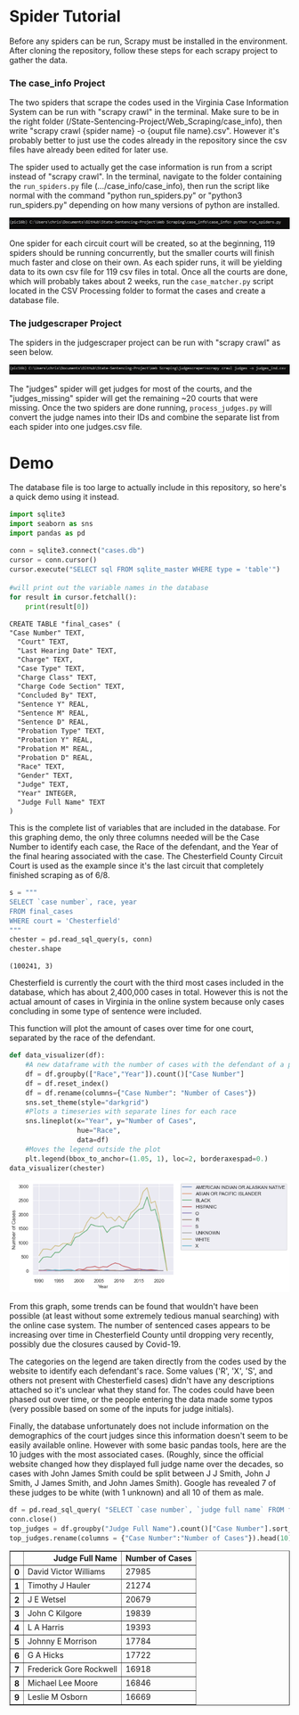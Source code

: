 # Spider Tutorial

Before any spiders can be run, Scrapy must be installed in the environment. After cloning the repository, follow these steps for each scrapy project to gather the data.

### The case_info Project

The two spiders that scrape the codes used in the Virginia Case Information System can be run with "scrapy crawl" in the terminal. Make sure to be in the right folder (/State-Sentencing-Project/Web_Scraping/case_info), then write "scrapy crawl {spider name} -o {ouput file name}.csv". However it's probably better to just use the codes already in the repository since the csv files have already been edited for later use.

The spider used to actually get the case information is run from a script instead of "scrapy crawl". In the terminal, navigate to the folder containing the `run_spiders.py` file (.../case_info/case_info), then run the script like normal with the command "python run_spiders.py" or "python3 run_spiders.py" depending on how many versions of python are installed. 

![run case spiders](images/run_spiders.PNG)

One spider for each circuit court will be created, so at the beginning, 119 spiders should be running concurrently, but the smaller courts will finish much faster and close on their own. As each spider runs, it will be yielding data to its own csv file for 119 csv files in total. Once all the courts are done, which will probably takes about 2 weeks, run the `case_matcher.py` script located in the CSV Processing folder to format the cases and create a database file.

### The judgescraper Project

The spiders in the judgescraper project can be run with "scrapy crawl" as seen below. 

![run judge spiders](images/scrapy_crawl.PNG)

The "judges" spider will get judges for most of the courts, and the "judges_missing" spider will get the remaining ~20 courts that were missing. Once the two spiders are done running, `process_judges.py` will convert the judge names into their IDs and combine the separate list from each spider into one judges.csv file.

# Demo

The database file is too large to actually include in this repository, so here's a quick demo using it instead.

```python
import sqlite3 
import seaborn as sns 
import pandas as pd
```
```python
conn = sqlite3.connect("cases.db")
cursor = conn.cursor()
cursor.execute("SELECT sql FROM sqlite_master WHERE type = 'table'")

#will print out the variable names in the database
for result in cursor.fetchall():
    print(result[0])
```

    CREATE TABLE "final_cases" (
    "Case Number" TEXT,
      "Court" TEXT,
      "Last Hearing Date" TEXT,
      "Charge" TEXT,
      "Case Type" TEXT,
      "Charge Class" TEXT,
      "Charge Code Section" TEXT,
      "Concluded By" TEXT,
      "Sentence Y" REAL,
      "Sentence M" REAL,
      "Sentence D" REAL,
      "Probation Type" TEXT,
      "Probation Y" REAL,
      "Probation M" REAL,
      "Probation D" REAL,
      "Race" TEXT,
      "Gender" TEXT,
      "Judge" TEXT,
      "Year" INTEGER,
      "Judge Full Name" TEXT
    )
    
This is the complete list of variables that are included in the database. For this graphing demo, the only three columns needed will be the Case Number to identify each case, the Race of the defendant, and the Year of the final hearing associated with the case. The Chesterfield County Circuit Court is used as the example since it's the last circuit that completely finished scraping as of 6/8.
```python
s = """
SELECT `case number`, race, year 
FROM final_cases
WHERE court = 'Chesterfield'
"""
chester = pd.read_sql_query(s, conn)
chester.shape
```
    (100241, 3)

Chesterfield is currently the court with the third most cases included in the database, which has about 2,400,000 cases in total. However this is not the actual amount of cases in Virginia in the online system because only cases concluding in some type of sentence were included.

This function will plot the amount of cases over time for one court, separated by the race of the defendant.
```python
def data_visualizer(df):
    #A new dataframe with the number of cases with the defendant of a particular race every year
    df = df.groupby(["Race","Year"]).count()["Case Number"]
    df = df.reset_index()
    df = df.rename(columns={"Case Number": "Number of Cases"})
    sns.set_theme(style="darkgrid")
    #Plots a timeseries with separate lines for each race
    sns.lineplot(x="Year", y="Number of Cases",
                 hue="Race",
                 data=df)
    #Moves the legend outside the plot
    plt.legend(bbox_to_anchor=(1.05, 1), loc=2, borderaxespad=0.)
data_visualizer(chester)
```

![plot](images/demo_graph.PNG)

From this graph, some trends can be found that wouldn't have been possible (at least without some extremely tedious manual searching) with the online case system. The number of sentenced cases appears to be increasing over time in Chesterfield County until dropping very recently, possibly due the closures caused by Covid-19. 

The categories on the legend are taken directly from the codes used by the website to identify each defendant's race. Some values ('R', 'X', 'S', and others not present with Chesterfield cases) didn't have any descriptions attached so it's unclear what they stand for. The codes could have been phased out over time, or the people entering the data made some typos (very possible based on some of the inputs for judge initials).
    
Finally, the database unfortunately does not include information on the demographics of the court judges since this information doesn't seem to be easily available online. However with some basic pandas tools, here are the 10 judges with the most associated cases. (Roughly, since the official website changed how they displayed full judge name over the decades, so cases with John James Smith could be split between J J Smith, John J Smith, J James Smith, and John James Smith). Google has revealed 7 of these judges to be white (with 1 unknown) and all 10 of them as male.

```python
df = pd.read_sql_query( "SELECT `case number`, `judge full name` FROM final_cases", conn)
conn.close()
top_judges = df.groupby("Judge Full Name").count()["Case Number"].sort_values(ascending=False).reset_index()
top_judges.rename(columns = {"Case Number":"Number of Cases"}).head(10)
```

<div>
<style scoped>
    .dataframe tbody tr th:only-of-type {
        vertical-align: middle;
    }

    .dataframe tbody tr th {
        vertical-align: top;
    }

    .dataframe thead th {
        text-align: right;
    }
</style>
<table border="1" class="dataframe">
  <thead>
    <tr style="text-align: right;">
      <th></th>
      <th>Judge Full Name</th>
      <th>Number of Cases</th>
    </tr>
  </thead>
  <tbody>
    <tr>
      <th>0</th>
      <td>David Victor Williams</td>
      <td>27985</td>
    </tr>
    <tr>
      <th>1</th>
      <td>Timothy J Hauler</td>
      <td>21274</td>
    </tr>
    <tr>
      <th>2</th>
      <td>J E Wetsel</td>
      <td>20679</td>
    </tr>
    <tr>
      <th>3</th>
      <td>John C Kilgore</td>
      <td>19839</td>
    </tr>
    <tr>
      <th>4</th>
      <td>L A Harris</td>
      <td>19393</td>
    </tr>
    <tr>
      <th>5</th>
      <td>Johnny E Morrison</td>
      <td>17784</td>
    </tr>
    <tr>
      <th>6</th>
      <td>G A Hicks</td>
      <td>17722</td>
    </tr>
    <tr>
      <th>7</th>
      <td>Frederick Gore Rockwell</td>
      <td>16918</td>
    </tr>
    <tr>
      <th>8</th>
      <td>Michael Lee Moore</td>
      <td>16846</td>
    </tr>
    <tr>
      <th>9</th>
      <td>Leslie M Osborn</td>
      <td>16669</td>
    </tr>
  </tbody>
</table>
</div>

